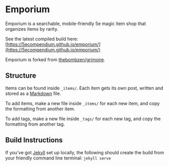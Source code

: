 # Emporium

Emporium is a searchable, mobile-friendly 5e magic item shop that organizes items by rarity.

See the latest compiled build here: [https://5ecompendium.github.io/emporium/](https://5ecompendium.github.io/emporium/)

Emporium is forked from [thebombzen/grimoire](https://github.com/thebombzen/grimoire/).

## Structure
Items can be found inside `_items/`. Each item gets its own post, written and stored as a [Markdown](https://daringfireball.net/projects/markdown/basics) file.

To add items, make a new file inside `_items/` for each new item, and copy the formatting from another item.

To add tags, make a new file inside `_tags/` for each new tag, and copy the formatting from another tag.

## Build Instructions
If you've got [Jekyll](https://jekyllrb.com) set up locally, the following should create the build from your friendly command line terminal:
`jekyll serve`